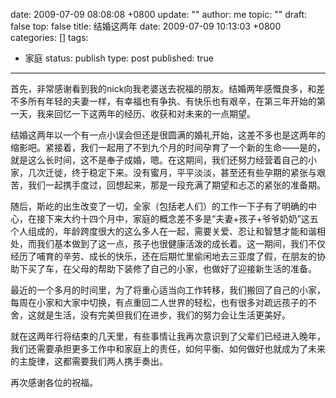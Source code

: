 date: 2009-07-09 08:08:08 +0800
update: ""
author: me
topic: ""
draft: false
top: false
title: 结婚这两年
date: 2009-07-09 10:13:03 +0800
categories: []
tags:
- 家庭
status: publish
type: post
published: true
---
<p>首先，非常感谢看到我的nick向我老婆送去祝福的朋友。结婚两年感慨良多，和差不多所有年轻的夫妻一样，有幸福也有争执、有快乐也有艰辛，在第三年开始的第一天，我来回忆一下这两年的经历、收获和对未来的一点期望。</p>

<p>结婚这两年以一个有一点小误会但还是很圆满的婚礼开始，这差不多也是这两年的缩影吧。紧接着，我们一起用了不到九个月的时间孕育了一个新的生命——是的，就是这么长时间，这不是奉子成婚，嗯。在这期间，我们还努力经营着自己的小家，几次迁徙，终于稳定下来。没有蜜月，平平淡淡，甚至还有些孕期的紧张与艰苦，我们一起携手度过，回想起来，那是一段充满了期望和忐忑的紧张的准备期。</p>

<p>随后，斯屹的出生改变了一切，全家（包括老人们）的工作一下子有了明确的中心，在接下来大约十四个月中，家庭的概念差不多是“夫妻+孩子+爷爷奶奶”这五个人组成的，年龄跨度很大的这么多人在一起，需要关爱、忍让和智慧才能和谐相处，而我们基本做到了这一点，孩子也很健康活泼的成长着。这一期间，我们不仅经历了哺育的辛劳、成长的快乐，还在后期忙里偷闲地去三亚度了假，在朋友的协助下买了车，在父母的帮助下装修了自己的小家，也做好了迎接新生活的准备。</p>

<p>最近的一个多月的时间里，为了将重心适当向工作转移，我们搬回了自己的小家，每周在小家和大家中切换，有点重回二人世界的轻松，也有很多对疏远孩子的不舍，这就是生活，没有完美但我们在进步，我们的努力会让生活更美好。</p>

<p>就在这两年行将结束的几天里，有些事情让我再次意识到了父辈们已经进入晚年，我们还需要承担更多工作中和家庭上的责任，如何平衡、如何做好也就成为了未来的主旋律，这都需要我们两人携手奏出。</p>

<p>再次感谢各位的祝福。</p>
